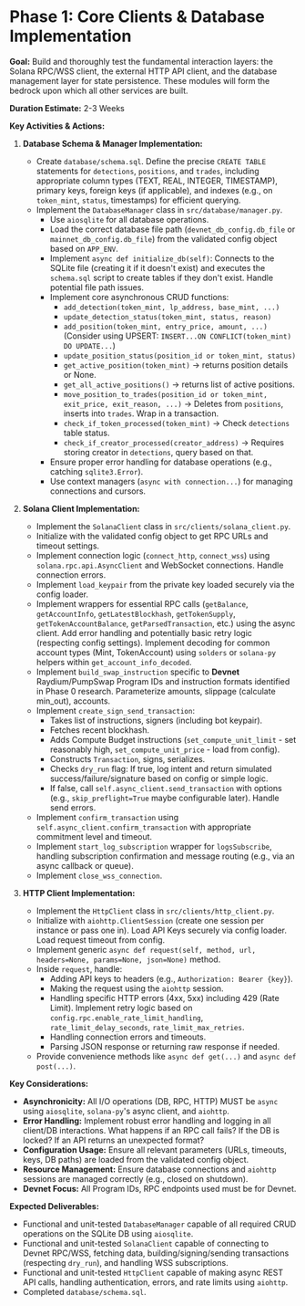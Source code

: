 # Phase 1: Core Clients & Database Implementation

**Goal:** Build and thoroughly test the fundamental interaction layers: the Solana RPC/WSS client, the external HTTP API client, and the database management layer for state persistence. These modules will form the bedrock upon which all other services are built.

**Duration Estimate:** 2-3 Weeks

**Key Activities & Actions:**

1.  **Database Schema & Manager Implementation:**
    *   Create `database/schema.sql`. Define the precise `CREATE TABLE` statements for `detections`, `positions`, and `trades`, including appropriate column types (TEXT, REAL, INTEGER, TIMESTAMP), primary keys, foreign keys (if applicable), and indexes (e.g., on `token_mint`, `status`, timestamps) for efficient querying.
    *   Implement the `DatabaseManager` class in `src/database/manager.py`.
        *   Use `aiosqlite` for all database operations.
        *   Load the correct database file path (`devnet_db_config.db_file` or `mainnet_db_config.db_file`) from the validated config object based on `APP_ENV`.
        *   Implement `async def initialize_db(self)`: Connects to the SQLite file (creating it if it doesn't exist) and executes the `schema.sql` script to create tables if they don't exist. Handle potential file path issues.
        *   Implement core asynchronous CRUD functions:
            *   `add_detection(token_mint, lp_address, base_mint, ...)`
            *   `update_detection_status(token_mint, status, reason)`
            *   `add_position(token_mint, entry_price, amount, ...)` (Consider using UPSERT: `INSERT...ON CONFLICT(token_mint) DO UPDATE...`)
            *   `update_position_status(position_id or token_mint, status)`
            *   `get_active_position(token_mint)` -> returns position details or None.
            *   `get_all_active_positions()` -> returns list of active positions.
            *   `move_position_to_trades(position_id or token_mint, exit_price, exit_reason, ...)` -> Deletes from `positions`, inserts into `trades`. Wrap in a transaction.
            *   `check_if_token_processed(token_mint)` -> Check `detections` table status.
            *   `check_if_creator_processed(creator_address)` -> Requires storing creator in `detections`, query based on that.
        *   Ensure proper error handling for database operations (e.g., catching `sqlite3.Error`).
        *   Use context managers (`async with connection...`) for managing connections and cursors.

2.  **Solana Client Implementation:**
    *   Implement the `SolanaClient` class in `src/clients/solana_client.py`.
    *   Initialize with the validated config object to get RPC URLs and timeout settings.
    *   Implement connection logic (`connect_http`, `connect_wss`) using `solana.rpc.api.AsyncClient` and WebSocket connections. Handle connection errors.
    *   Implement `load_keypair` from the private key loaded securely via the config loader.
    *   Implement wrappers for essential RPC calls (`getBalance`, `getAccountInfo`, `getLatestBlockhash`, `getTokenSupply`, `getTokenAccountBalance`, `getParsedTransaction`, etc.) using the async client. Add error handling and potentially basic retry logic (respecting config settings). Implement decoding for common account types (Mint, TokenAccount) using `solders` or `solana-py` helpers within `get_account_info_decoded`.
    *   Implement `build_swap_instruction` specific to **Devnet** Raydium/PumpSwap Program IDs and instruction formats identified in Phase 0 research. Parameterize amounts, slippage (calculate min_out), accounts.
    *   Implement `create_sign_send_transaction`:
        *   Takes list of instructions, signers (including bot keypair).
        *   Fetches recent blockhash.
        *   Adds Compute Budget instructions (`set_compute_unit_limit` - set reasonably high, `set_compute_unit_price` - load from config).
        *   Constructs `Transaction`, signs, serializes.
        *   Checks `dry_run` flag: If true, log intent and return simulated success/failure/signature based on config or simple logic.
        *   If false, call `self.async_client.send_transaction` with options (e.g., `skip_preflight=True` maybe configurable later). Handle send errors.
    *   Implement `confirm_transaction` using `self.async_client.confirm_transaction` with appropriate commitment level and timeout.
    *   Implement `start_log_subscription` wrapper for `logsSubscribe`, handling subscription confirmation and message routing (e.g., via an async callback or queue).
    *   Implement `close_wss_connection`.

3.  **HTTP Client Implementation:**
    *   Implement the `HttpClient` class in `src/clients/http_client.py`.
    *   Initialize with `aiohttp.ClientSession` (create one session per instance or pass one in). Load API Keys securely via config loader. Load request timeout from config.
    *   Implement generic `async def request(self, method, url, headers=None, params=None, json=None)` method.
    *   Inside `request`, handle:
        *   Adding API keys to headers (e.g., `Authorization: Bearer {key}`).
        *   Making the request using the `aiohttp` session.
        *   Handling specific HTTP errors (4xx, 5xx) including 429 (Rate Limit). Implement retry logic based on `config.rpc.enable_rate_limit_handling`, `rate_limit_delay_seconds`, `rate_limit_max_retries`.
        *   Handling connection errors and timeouts.
        *   Parsing JSON response or returning raw response if needed.
    *   Provide convenience methods like `async def get(...)` and `async def post(...)`.

**Key Considerations:**

*   **Asynchronicity:** All I/O operations (DB, RPC, HTTP) MUST be `async` using `aiosqlite`, `solana-py`'s async client, and `aiohttp`.
*   **Error Handling:** Implement robust error handling and logging in all client/DB interactions. What happens if an RPC call fails? If the DB is locked? If an API returns an unexpected format?
*   **Configuration Usage:** Ensure all relevant parameters (URLs, timeouts, keys, DB paths) are loaded from the validated config object.
*   **Resource Management:** Ensure database connections and `aiohttp` sessions are managed correctly (e.g., closed on shutdown).
*   **Devnet Focus:** All Program IDs, RPC endpoints used must be for Devnet.

**Expected Deliverables:**

*   Functional and unit-tested `DatabaseManager` capable of all required CRUD operations on the SQLite DB using `aiosqlite`.
*   Functional and unit-tested `SolanaClient` capable of connecting to Devnet RPC/WSS, fetching data, building/signing/sending transactions (respecting `dry_run`), and handling WSS subscriptions.
*   Functional and unit-tested `HttpClient` capable of making async REST API calls, handling authentication, errors, and rate limits using `aiohttp`.
*   Completed `database/schema.sql`.